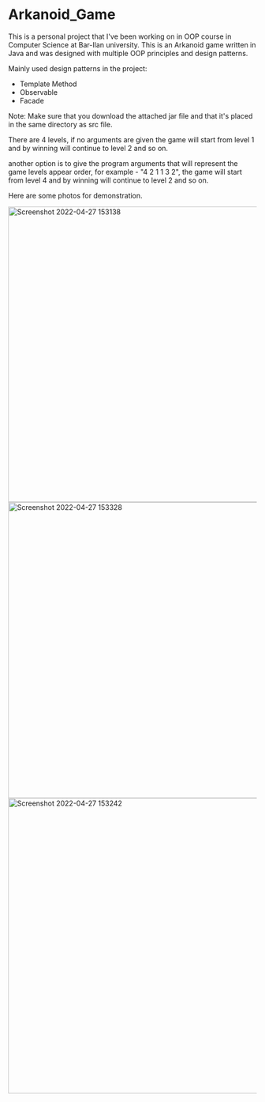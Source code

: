 # Arkanoid_Game

This is a personal project that I've been working on in OOP course in Computer Science at Bar-Ilan university. This is an Arkanoid game written in Java and was designed with multiple OOP principles and design patterns.

Mainly used design patterns in the project:

- Template Method
- Observable
- Facade

Note: Make sure that you download the attached jar file and that it's placed in the same directory as src file.

There are 4 levels, if no arguments are given the game will start from level 1 and by winning will continue to level 2 and so on.

another option is to give the program arguments that will represent the game levels appear order, for example - "4 2 1 1 3 2", the game will start from level 4 and by winning will continue to level 2 and so on.

Here are some photos for demonstration.

<img width="598" alt="Screenshot 2022-04-27 153138" src="https://user-images.githubusercontent.com/92623695/165559069-a2e687ec-553d-4248-b1de-a9e4c8cd7d12.png">
<img width="599" alt="Screenshot 2022-04-27 153328" src="https://user-images.githubusercontent.com/92623695/165559092-2c86a916-38e7-4a94-bed4-e81ed513bb63.png">
<img width="598" alt="Screenshot 2022-04-27 153242" src="https://user-images.githubusercontent.com/92623695/165559239-f0413f0c-9ebc-43cc-9b8b-9755acc67aad.png">
